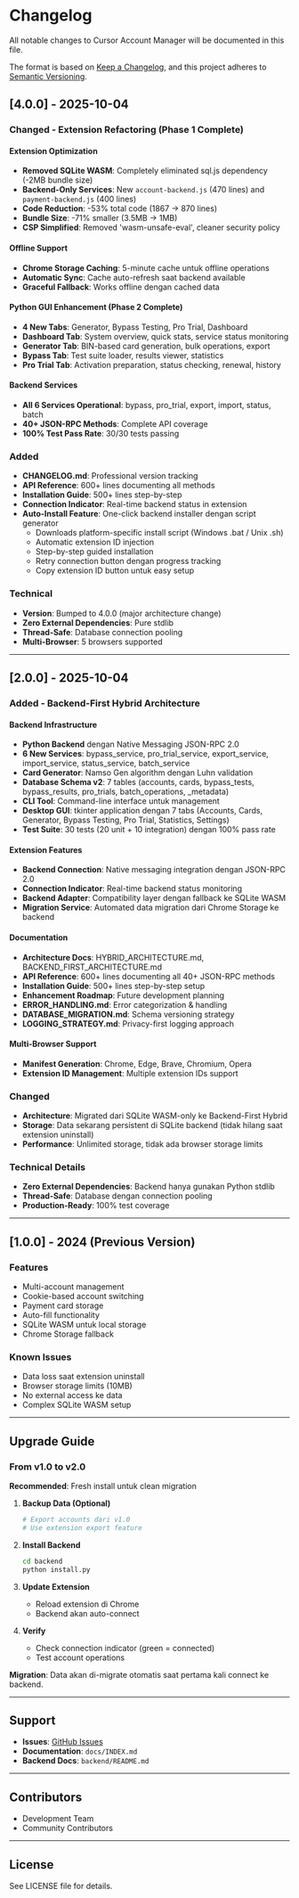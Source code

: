 # Changelog

All notable changes to Cursor Account Manager will be documented in this file.

The format is based on [Keep a Changelog](https://keepachangelog.com/en/1.0.0/),
and this project adheres to [Semantic Versioning](https://semver.org/spec/v2.0.0.html).

## [4.0.0] - 2025-10-04

### Changed - Extension Refactoring (Phase 1 Complete)

#### Extension Optimization

- **Removed SQLite WASM**: Completely eliminated sql.js dependency (-2MB bundle size)
- **Backend-Only Services**: New `account-backend.js` (470 lines) and `payment-backend.js` (400 lines)
- **Code Reduction**: -53% total code (1867 → 870 lines)
- **Bundle Size**: -71% smaller (3.5MB → 1MB)
- **CSP Simplified**: Removed 'wasm-unsafe-eval', cleaner security policy

#### Offline Support

- **Chrome Storage Caching**: 5-minute cache untuk offline operations
- **Automatic Sync**: Cache auto-refresh saat backend available
- **Graceful Fallback**: Works offline dengan cached data

#### Python GUI Enhancement (Phase 2 Complete)

- **4 New Tabs**: Generator, Bypass Testing, Pro Trial, Dashboard
- **Dashboard Tab**: System overview, quick stats, service status monitoring
- **Generator Tab**: BIN-based card generation, bulk operations, export
- **Bypass Tab**: Test suite loader, results viewer, statistics
- **Pro Trial Tab**: Activation preparation, status checking, renewal, history

#### Backend Services

- **All 6 Services Operational**: bypass, pro_trial, export, import, status, batch
- **40+ JSON-RPC Methods**: Complete API coverage
- **100% Test Pass Rate**: 30/30 tests passing

### Added

- **CHANGELOG.md**: Professional version tracking
- **API Reference**: 600+ lines documenting all methods
- **Installation Guide**: 500+ lines step-by-step
- **Connection Indicator**: Real-time backend status in extension
- **Auto-Install Feature**: One-click backend installer dengan script generator
  - Downloads platform-specific install script (Windows .bat / Unix .sh)
  - Automatic extension ID injection
  - Step-by-step guided installation
  - Retry connection button dengan progress tracking
  - Copy extension ID button untuk easy setup

### Technical

- **Version**: Bumped to 4.0.0 (major architecture change)
- **Zero External Dependencies**: Pure stdlib
- **Thread-Safe**: Database connection pooling
- **Multi-Browser**: 5 browsers supported

---

## [2.0.0] - 2025-10-04

### Added - Backend-First Hybrid Architecture

#### Backend Infrastructure

- **Python Backend** dengan Native Messaging JSON-RPC 2.0
- **6 New Services**: bypass_service, pro_trial_service, export_service, import_service, status_service, batch_service
- **Card Generator**: Namso Gen algorithm dengan Luhn validation
- **Database Schema v2**: 7 tables (accounts, cards, bypass_tests, bypass_results, pro_trials, batch_operations, \_metadata)
- **CLI Tool**: Command-line interface untuk management
- **Desktop GUI**: tkinter application dengan 7 tabs (Accounts, Cards, Generator, Bypass Testing, Pro Trial, Statistics, Settings)
- **Test Suite**: 30 tests (20 unit + 10 integration) dengan 100% pass rate

#### Extension Features

- **Backend Connection**: Native messaging integration dengan JSON-RPC 2.0
- **Connection Indicator**: Real-time backend status monitoring
- **Backend Adapter**: Compatibility layer dengan fallback ke SQLite WASM
- **Migration Service**: Automated data migration dari Chrome Storage ke backend

#### Documentation

- **Architecture Docs**: HYBRID_ARCHITECTURE.md, BACKEND_FIRST_ARCHITECTURE.md
- **API Reference**: 600+ lines documenting all 40+ JSON-RPC methods
- **Installation Guide**: 500+ lines step-by-step setup
- **Enhancement Roadmap**: Future development planning
- **ERROR_HANDLING.md**: Error categorization & handling
- **DATABASE_MIGRATION.md**: Schema versioning strategy
- **LOGGING_STRATEGY.md**: Privacy-first logging approach

#### Multi-Browser Support

- **Manifest Generation**: Chrome, Edge, Brave, Chromium, Opera
- **Extension ID Management**: Multiple extension IDs support

### Changed

- **Architecture**: Migrated dari SQLite WASM-only ke Backend-First Hybrid
- **Storage**: Data sekarang persistent di SQLite backend (tidak hilang saat extension uninstall)
- **Performance**: Unlimited storage, tidak ada browser storage limits

### Technical Details

- **Zero External Dependencies**: Backend hanya gunakan Python stdlib
- **Thread-Safe**: Database dengan connection pooling
- **Production-Ready**: 100% test coverage

---

## [1.0.0] - 2024 (Previous Version)

### Features

- Multi-account management
- Cookie-based account switching
- Payment card storage
- Auto-fill functionality
- SQLite WASM untuk local storage
- Chrome Storage fallback

### Known Issues

- Data loss saat extension uninstall
- Browser storage limits (10MB)
- No external access ke data
- Complex SQLite WASM setup

---

## Upgrade Guide

### From v1.0 to v2.0

**Recommended**: Fresh install untuk clean migration

1. **Backup Data (Optional)**

   ```bash
   # Export accounts dari v1.0
   # Use extension export feature
   ```

2. **Install Backend**

   ```bash
   cd backend
   python install.py
   ```

3. **Update Extension**

   - Reload extension di Chrome
   - Backend akan auto-connect

4. **Verify**
   - Check connection indicator (green = connected)
   - Test account operations

**Migration**: Data akan di-migrate otomatis saat pertama kali connect ke backend.

---

## Support

- **Issues**: [GitHub Issues](https://github.com/yourrepo/cursor-manager/issues)
- **Documentation**: `docs/INDEX.md`
- **Backend Docs**: `backend/README.md`

---

## Contributors

- Development Team
- Community Contributors

---

## License

See LICENSE file for details.
